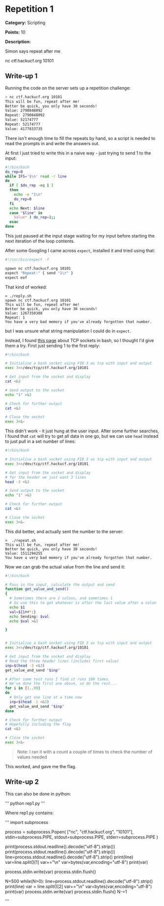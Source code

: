 # Repetition 1
**Category:** Scripting

**Points:** 10

**Description:**

Simon says repeat after me

nc ctf.hackucf.org 10101

## Write-up 1
Running the code on the server sets up a repetition challenge:
```bash
> nc ctf.hackucf.org 10101
This will be fun, repeat after me!
Better be quick, you only have 30 seconds!
Value: 2790848092
Repeat: 2790848092
Value: 52174777
Repeat: 52174777
Value: 4177833735
```
There isn't enough time to fill the repeats by hand, so a script is needed to read the prompts in and write the answers out.

At first I just tried to write this in a naive way - just trying to send 1 to the input:
```bash
#!/bin/bash
do_rep=0
while IFS='$\n' read -r line
do
  if [ $do_rep -eq 1 ]
  then
    echo -e "1\n"
    do_rep=0
  fi
  echo Next: $line
  case "$line" in
    Value* ) do_rep=1;;
  esac
done
```

This just paused at the input stage waiting for my input before starting the next iteration of the loop contents. 

After some Googling I came across `expect`, installed it and tried using that:
```bash
#!/usr/bin/expect -f

spawn nc ctf.hackucf.org 10101
expect "Repeat:" { send "1\r" }
expect eof
```

That kind of worked:
```
> ./reply.sh
spawn nc ctf.hackucf.org 10101
This will be fun, repeat after me!
Better be quick, you only have 30 seconds!
Value: 1267350308
Repeat: 1
You have a very bad memory if you've already forgotten that number.
```
but I was unsure what string manipulation I could do in `expect`.

Instead, I found [this page](https://n0where.net/bash-open-tcpudp-sockets) about TCP sockets in bash, so I thought I'd give them a try. First just sending 1 to the first reply:
```bash
#!/bin/bash

# Initialise a bash socket using FID 3 as tcp with input and output
exec 3<>/dev/tcp/ctf.hackucf.org/10101

# Get input from the socket and display
cat <&3

# Send output to the socket
echo "1" >&3

# Check for further output
cat <&3

# Close the socket
exec 3<&-
```

This didn't work - it just hung at the user input. After some further searches, I found that `cat` will try to get all data in one go, but we can use `head` instead to just pull in a set number of lines:
```bash
#!/bin/bash

# Initialise a bash socket using FID 3 as tcp with input and output
exec 3<>/dev/tcp/ctf.hackucf.org/10101

# Get input from the socket and display
# for the header we just want 3 lines
head -3 <&3

# Send output to the socket
echo "1" >&3

# Check for further output
cat <&3

# Close the socket
exec 3<&-
```

This did better, and actually sent the number to the server:
```
>  ./repeat.sh 
This will be fun, repeat after me!
Better be quick, you only have 30 seconds!
Value: 1511294255
You have a very bad memory if you've already forgotten that number.
```

Now we can grab the actual value from the line and send it:
```bash
#!/bin/bash

# Pass in the input, calculate the output and send
function get_value_and_send()
{
  # Sometimes there are 2 colons, and sometimes 1
  # So use this to get whatever is after the last value after a colon 
  echo $1
  val=${1##*:}
  echo Sending: $val
  echo $val >&3

}


# Initialise a bash socket using FID 3 as tcp with input and output
exec 3<>/dev/tcp/ctf.hackucf.org/10101

# Get input from the socket and display
# Read the three header lines (includes first value)
inp=$(head -3 <&3)
get_value_and_send "$inp"

# After some test runs I find it runs 100 times.
# We've done the first one above, so do the rest...
for i in {1..99}
do
  # Only get one line at a time now
  inp=$(head -1 <&3)
  get_value_and_send "$inp"
done

# Check for further output
# Hopefully including the flag
cat <&3

# Close the socket
exec 3<&-
```

> Note: I ran it with a count a couple of times to check the number of values needed

This worked, and gave me the flag.

## Write-up 2

This can also be done in python:

'''
python rep1.py
'''

Where rep1.py contains:

'''
import subprocess

process = subprocess.Popen(
        ["nc", "ctf.hackucf.org", "10101"],
        stdin=subprocess.PIPE,
        stdout=subprocess.PIPE,
        stderr=subprocess.PIPE
    )

print(process.stdout.readline().decode("utf-8").strip())
print(process.stdout.readline().decode("utf-8").strip())
line=process.stdout.readline().decode("utf-8").strip()
print(line)
var=line.split()[1]
var+="\n"
var=bytes(var,encoding="utf-8")
print(var)

process.stdin.write(var)
process.stdin.flush()

N=500
while(N>0):
  line=process.stdout.readline().decode("utf-8").strip()
  print(line)
  var = line.split()[2]
  var+="\n"
  var=bytes(var,encoding="utf-8")
  print(var)
  process.stdin.write(var)
  process.stdin.flush()
  N-=1


'''
